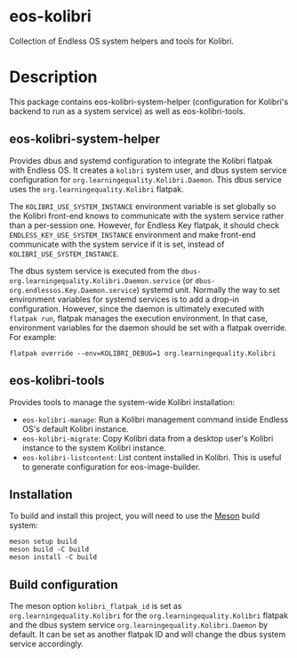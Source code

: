 # eos-kolibri

Collection of Endless OS system helpers and tools for Kolibri.

# Description

This package contains eos-kolibri-system-helper (configuration for Kolibri's
backend to run as a system service) as well as eos-kolibri-tools.

## eos-kolibri-system-helper

Provides dbus and systemd configuration to integrate the Kolibri flatpak with
Endless OS. It creates a `kolibri` system user, and dbus system service
configuration for `org.learningequality.Kolibri.Daemon`. This dbus service uses
the `org.learningequality.Kolibri` flatpak.

The `KOLIBRI_USE_SYSTEM_INSTANCE` environment variable is set globally so the
Kolibri front-end knows to communicate with the system service rather than a
per-session one. However, for Endless Key flatpak, it should check
`ENDLESS_KEY_USE_SYSTEM_INSTANCE` environment and make front-end communicate
with the system service if it is set, instead of `KOLIBRI_USE_SYSTEM_INSTANCE`.

The dbus system service is executed from the
`dbus-org.learningequality.Kolibri.Daemon.service` (or
`dbus-org.endlessos.Key.Daemon.service`) systemd unit. Normally the way to set
environment variables for systemd services is to add a drop-in configuration.
However, since the daemon is ultimately executed with `flatpak run`, flatpak
manages the execution environment. In that case, environment variables for the
daemon should be set with a flatpak override. For example:

```
flatpak override --env=KOLIBRI_DEBUG=1 org.learningequality.Kolibri
```

## eos-kolibri-tools

Provides tools to manage the system-wide Kolibri installation:

- `eos-kolibri-manage`: Run a Kolibri management command inside Endless OS's
  default Kolibri instance.
- `eos-kolibri-migrate`: Copy Kolibri data from a desktop user's Kolibri
  instance to the system Kolibri instance.
- `eos-kolibri-listcontent`: List content installed in Kolibri. This is useful
  to generate configuration for eos-image-builder.

## Installation

To build and install this project, you will need to use the
[Meson](https://meson.build) build system:

    meson setup build
    meson build -C build
    meson install -C build

## Build configuration

The meson option `kolibri_flatpak_id` is set as `org.learningequality.Kolibri`
for the `org.learningequality.Kolibri` flatpak and the dbus system service
`org.learningequality.Kolibri.Daemon` by default. It can be set as another
flatpak ID and will change the dbus system service accordingly.
